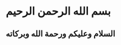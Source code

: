 <!DOCTYPE html>
<html lang="ar">
<head>
    <meta charset="UTF-8">
    <meta name="viewport" content="width=device-width, initial-scale=1.0">
    <title>APP</title>
</head>
<body>
    <h1>بسم الله الرحمن الرحيم</h1>
    <h2>السلام وعليكم ورحمة الله وبركاته</h2>
    
</body>
</html>
